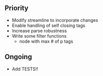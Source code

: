 Priority
---
* Modify streamline to incorporate changes
* Enable handling of self closing tags
* Increase parse robustness
* Write some filter functions
    * node with max # of p tags

Ongoing
---
* Add TESTS!!
